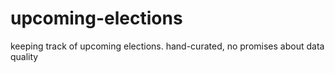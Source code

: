 # upcoming-elections
keeping track of upcoming elections. hand-curated, no promises about data quality
